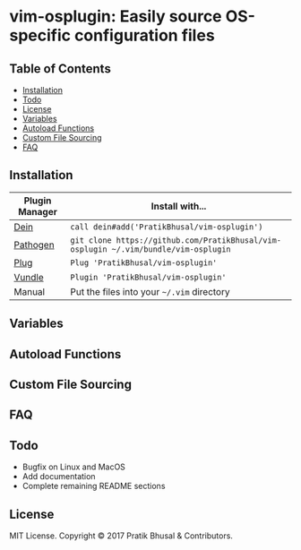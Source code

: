 vim-osplugin: Easily source OS-specific configuration files
================================================================================

Table of Contents
--------------------------------------------------------------------------------
- [Installation](#installation)
- [Todo](#todo)
- [License](#license)
- [Variables](#variables)
- [Autoload Functions](#autoload-functions)
- [Custom File Sourcing](#custom-file-sourcing)
- [FAQ](#faq)

Installation
--------------------------------------------------------------------------------
| Plugin Manager | Install with... |
| -------------- | --------------- |
| [Dein]     | `call dein#add('PratikBhusal/vim-osplugin')` |
| [Pathogen] | `git clone https://github.com/PratikBhusal/vim-osplugin ~/.vim/bundle/vim-osplugin`|
| [Plug]     | `Plug 'PratikBhusal/vim-osplugin'`           |
| [Vundle]   | `Plugin 'PratikBhusal/vim-osplugin'`         |
| Manual     | Put the files into your `~/.vim` directory   |

Variables
--------------------------------------------------------------------------------

Autoload Functions
--------------------------------------------------------------------------------

Custom File Sourcing
--------------------------------------------------------------------------------

FAQ
--------------------------------------------------------------------------------

Todo
--------------------------------------------------------------------------------
- Bugfix on Linux and MacOS
- Add documentation
- Complete remaining README sections

License
--------------------------------------------------------------------------------
MIT License. Copyright © 2017 Pratik Bhusal & Contributors.

[Dein]: https://github.com/Shougo/dein.vim
[Pathogen]: https://github.com/tpope/vim-pathogen
[Plug]: https://github.com/junegunn/vim-plug
[Vundle]: https://github.com/VundleVim/Vundle.vim
